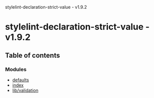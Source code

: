 stylelint-declaration-strict-value - v1.9.2

# stylelint-declaration-strict-value - v1.9.2

## Table of contents

### Modules

- [defaults](modules/defaults.md)
- [index](modules/index.md)
- [lib/validation](modules/lib_validation.md)
